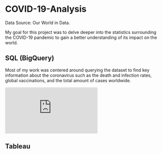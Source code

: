 # COVID-19-Analysis
Data Source: Our World in Data.

My goal for this project was to delve deeper into the statistics surrounding the COVID-19 pandemic to gain a better understanding of its impact on the world.

## SQL (BigQuery)
Most of my work was centered around querying the dataset to find key information about the coronavirus such as the death and infection rates, global vaccinations, and the total amount of cases worldwide.

![Click here to reference my queries for this project](https://github.com/spensersmith99/COVID-19-Analysis/blob/main/covid19_queries.sql)

## Tableau

